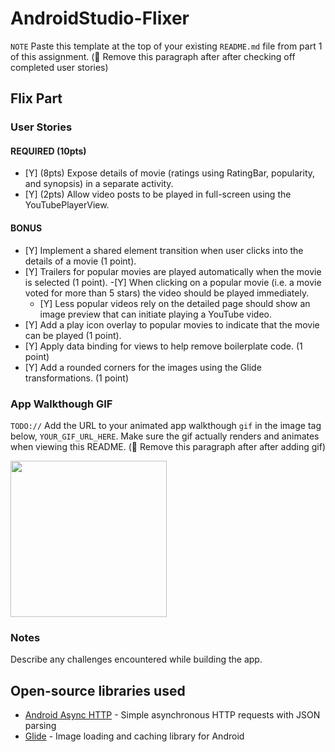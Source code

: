 # AndroidStudio-Flixer
`NOTE` Paste this template at the top of your existing `README.md` file from part 1 of this assignment. (🚫 Remove this paragraph after after checking off completed user stories)

## Flix Part 

### User Stories

#### REQUIRED (10pts)

- [Y] (8pts) Expose details of movie (ratings using RatingBar, popularity, and synopsis) in a separate activity.
- [Y] (2pts) Allow video posts to be played in full-screen using the YouTubePlayerView.

#### BONUS

- [Y] Implement a shared element transition when user clicks into the details of a movie (1 point).
- [Y] Trailers for popular movies are played automatically when the movie is selected (1 point).
  -[Y] When clicking on a popular movie (i.e. a movie voted for more than 5 stars) the video should be played immediately.
  - [Y] Less popular videos rely on the detailed page should show an image preview that can initiate playing a YouTube video.
- [Y] Add a play icon overlay to popular movies to indicate that the movie can be played (1 point).
- [Y] Apply data binding for views to help remove boilerplate code. (1 point)
- [Y] Add a rounded corners for the images using the Glide transformations. (1 point)

### App Walkthough GIF

`TODO://` Add the URL to your animated app walkthough `gif` in the image tag below, `YOUR_GIF_URL_HERE`. Make sure the gif actually renders and animates when viewing this README. (🚫 Remove this paragraph after after adding gif)

<img src="https://github.com/Qianyu2021/AndroidStudio-Flixer/blob/master/walkthrough%209.18.22%20PM.gif" width=250><br>

### Notes

Describe any challenges encountered while building the app.

## Open-source libraries used
- [Android Async HTTP](https://github.com/codepath/CPAsyncHttpClient) - Simple asynchronous HTTP requests with JSON parsing
- [Glide](https://github.com/bumptech/glide) - Image loading and caching library for Android
